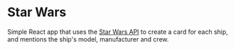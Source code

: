 # Star Wars

Simple React app that uses the [Star Wars API](https://swapi.dev/) to create a card for each ship, and mentions the ship's model, manufacturer and crew.
